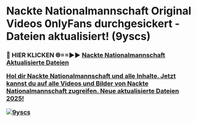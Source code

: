 # Nackte Nationalmannschaft Original Videos 0nlyFans durchgesickert - Dateien aktualisiert! (9yscs)

<h3>🔴 HIER KLICKEN 🌐==►► <a href="https://tinyurl.com/h6vf6nb8" rel="nofollow">Nackte Nationalmannschaft Aktualisierte Dateien

Hol dir Nackte Nationalmannschaft und alle Inhalte. Jetzt kannst du auf alle Videos und Bilder von Nackte Nationalmannschaft zugreifen. Neue aktualisierte Dateien 2025!

[![9yscs](https://i.imgur.com/sD4kR3V.gif)](https://tinyurl.com/h6vf6nb8)
